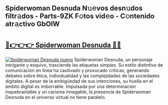 ## Spiderwoman Desnuda N𝚞𝚎vos desn𝚞dos filtr𝚊dos - Parts-9ZK F𝚘tos vid𝚎o - C𝚘ntenido atr𝚊ctivo GbOIW

# <h2><a href="http://mb6xc0g.tromn.icu/?c=Spiderwoman+Desnuda">🔗👉👉👉 Spiderwoman Desnuda 🔗🔗</a></h2>

[![Spiderwoman Desnuda nuevo](https://i.imgur.com/pEAQMta.gif)](http://mb6xc0g.tromn.icu/?c=Spiderwoman+Desnuda)
Spiderwoman Desnuda, un personaje intrigante y esquivo, trasciende las etiquetas simples. Su estilo distintivo de comunicación en línea ha cautivado y provocado críticas, generando debates sobre ética, individualidad y las complejidades de las sociedades digitales. A pesar de la ambigüedad de sus intenciones, su huella en el ámbito digital es imborrable. Impulsada por una determinación inquebrantable y un carisma innegable, la presencia de Spiderwoman Desnuda en el universo virtual no tiene paralelo.
